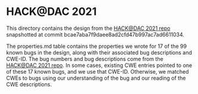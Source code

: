 # HACK@DAC 2021
This directory contains the design from the [HACK@DAC 2021 repo](https://github.com/HACK-EVENT/hackatdac21) snapshotted at commit bcae7aba7f9daee8ad2cfd47b997ac7ad6611034.

The properties.md table contains the properties we wrote for 17 of the 99 known bugs in the design, along with their associated bug descriptions and CWE-ID. The bug numbers and bug descriptions come from the [HACK@DAC 2021 repo](https://github.com/HACK-EVENT/hackatdac21). In some cases, existing CWE entries pointed to one of these 17 known bugs, and we use that CWE-ID. Otherwise, we matched CWEs to bugs using our understanding of the bug and our reading of the CWE descriptions. 
